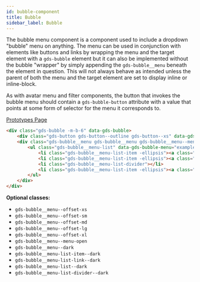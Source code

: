```yaml
---
id: bubble-component
title: Bubble
sidebar_label: Bubble
---
```


The bubble menu component is a component used to include a dropdown "bubble" menu on anything. The menu can be used in conjunction with elements like buttons and links by wrapping the menu and the target element with a `gds-bubble` element but it can also be implemented without the bubble "wrapper" by simply appending the `gds-bubble__menu` beneath the element in question. This will not always behave as intended unless the parent of both the menu and the target element are set to display inline or inline-block.

As with avatar menu and filter components, the button that invokes the bubble menu should contain a `gds-bubble-button` attribute with a value that points at some form of selector for the menu it corresponds to.

<p style="margin-bottom: 0.8em">
    <a href="https://ds.gumgum.com/stable/index.html#gds-bubble" target="_blank">Prototypes Page</a>
</p>

```html
<div class="gds-bubble -m-b-6" data-gds-bubble>
    <div class="gds-button gds-button--outline gds-button--xs" data-gds-bubble-button="[data-gds-bubble-menu='example']"><i class="fa fa-fw fa-ellipsis-h" aria-hidden="true"></i></div>
    <div class="gds-bubble__menu gds-bubble__menu gds-bubble__menu--menu-open  gds-bubble__menu--offset-sm" data-gds-bubble-menu>
        <ul class="gds-bubble__menu-list" data-gds-bubble-menu="example">
            <li class="gds-bubble__menu-list-item -ellipsis"><a class="gds-bubble__menu-list-link" href="#">Alert 1</a></li>
            <li class="gds-bubble__menu-list-item -ellipsis"><a class="gds-bubble__menu-list-link" href="#">Alert 2</a></li>
            <li class="gds-bubble__menu-list-divider"></li>
            <li class="gds-bubble__menu-list-item -ellipsis"><a class="gds-bubble__menu-list-link" href="#">Clear Alerts</a></li>
        </ul>
    </div>
</div>
```

__Optional classes:__

- `gds-bubble__menu--offset-xs`
- `gds-bubble__menu--offset-sm`
- `gds-bubble__menu--offset-md`
- `gds-bubble__menu--offset-lg`
- `gds-bubble__menu--offset-xl`
- `gds-bubble__menu--menu-open`
- `gds-bubble__menu--dark`
- `gds-bubble__menu-list-item--dark`
- `gds-bubble__menu-list-link--dark`
- `gds-bubble__menu-list--dark`
- `gds-bubble__menu-list-divider--dark`
